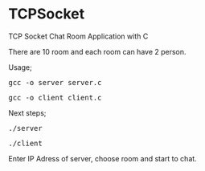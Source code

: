 # TCPSocket
TCP Socket Chat Room Application with C

There are 10 room and each room can have 2 person.

Usage;

<pre>gcc -o server server.c</pre>
<pre>gcc -o client client.c</pre>

Next steps;

<pre>./server</pre>
<pre>./client</pre>

Enter IP Adress of server, choose room and start to chat.
